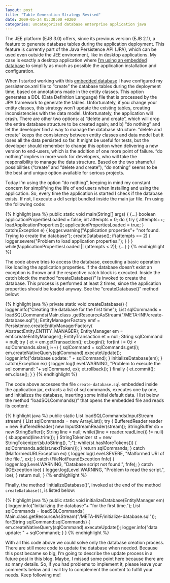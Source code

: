 ```yaml
---
layout: post
title: "Table Generation Strategy Revised"
date: 2009-05-24 05:30:00 +0200
categories: uncategorized database enterprise application java
---
```


The JEE platform (EJB 3.0) offers, since its previous version (EJB 2.1), a feature to generate database tables during the application deployment. This feature is currently part of the Java Persistence API (JPA), which can be used even outside the JEE environment, like in desktop applications. My case is exactly a desktop application where <a href="http://69.89.31.239/~hildeber/?p=144">I’m using an embedded database</a> to simplify as much as possible the application installation and configuration.

When I started working with this <a href="http://developers.sun.com/javadb/">embedded database</a> I have configured my persistence.xml file to “create” the database tables during the deployment time, based on annotations made in the entity classes. This option generates a DDL (Data Definition Language) file that is processed by the JPA framework to generate the tables. Unfortunately, if you change your entity classes, this strategy won’t update the existing tables, creating inconsistencies with the data model. Unfortunately, the application will crash. There are other two options: a) “delete and create”, which will drop the entire database structure to be created again; and b) “do nothing” and let the developer find a way to manage the database structure. “delete and create” keeps the consistency between entity classes and data model but it loses all the data persisted so far. It might be useful for tests, but the developer should remember to change this option when delivering a new version to end-users, which is the addition of one more point of failure. “do nothing” implies in more work for developers, who will take the responsibility to manage the data structure. Based on the two shameful possibilities (“create” and “delete and create”), “do nothing” seems to be the best and unique option available for serious projects.

Today I’m using the option “do nothing”, keeping in mind my constant concern for simplifying the life of end users when installing and using the application. So, every time the application is started I check if the database exists. If not, I execute a ddl script bundled inside the main jar file. I’m using the following code:

{% highlight java %}
public static void main(String[] args) {
  {...}
  boolean applicationPropertiesLoaded = false;
  int attempts = 0;
  do {
    try {
      attempts++;
      loadApplicationProperties();
      applicationPropertiesLoaded = true;
    }
    catch(Exception e) {
      logger.warning("Application properties"+
                     "not found. Trying to create the database");
      createDatabase();
      if(attempts == 2) {
        logger.severe("Problem to load application properties.");
      }
    }
  } while(!applicationPropertiesLoaded || (attempts < 2));
  {...}
}
{% endhighlight %}

The code above tries to access the database, executing a basic operation like loading the application properties. If the database doesn’t exist an exception is thrown and the respective catch block is executed. Inside the catch block the method “createDatabase()” is invoked to create the database. This process is performed at least 2 times, since the application properties should be loaded anyway. See the “createDatabase()” method below:

{% highlight java %}
private static void createDatabase() {
  logger.info("Creating the database for the first time");
  List<string> sqlCommands =
    loadSQLCommands(Main.class
            .getResourceAsStream("/META-INF/create-database.sql"));
  EntityManagerFactory emf = Persistence.createEntityManagerFactory(
    AbstractEntity.ENTITY_MANAGER);
  EntityManager em = emf.createEntityManager();
  EntityTransaction et = null;
  String sqlCommand = null;
  try {
    et = em.getTransaction();
    et.begin();
    for(int i = 0;i < sqlCommands.size();i++) {
      sqlCommand = sqlCommands.get(i);
      em.createNativeQuery(sqlCommand).executeUpdate();
      logger.info("database update: " + sqlCommand);
    }
    initializeDatabase(em);
  }
  catch(Exception ex) {
    logger.log(Level.WARNING,
               "Problem to execute the sql command: "+
               sqlCommand, ex);
    et.rollback();
  }
  finally {
    et.commit();
    em.close();
  }
}
{% endhighlight %}

The code above accesses the file `create-database.sql` embedded inside the application jar, extracts a list of sql commands, executes one by one, and initializes the database, inserting some initial default data. I list below the method “loadSQLCommands()” that opens the embedded file and reads its content:

{% highlight java %}
public static List<string> loadSQLCommands(InputStream stream) {
  List<string> sqlCommands = new ArrayList<string>();
  try {
    BufferedReader reader = new BufferedReader(
      new InputStreamReader(stream));
    StringBuffer sb = new StringBuffer();
    String line = null;
    while((line = reader.readLine()) != null) {
      sb.append(line.trim());
    }
    StringTokenizer st = new StringTokenizer(sb.toString(), ";");
    while(st.hasMoreTokens()) {
      sqlCommands.add(st.nextToken());
    }
    return sqlCommands;
  } catch (MalformedURLException ex) {
    logger.log(Level.SEVERE, "Malformed URI of the file.", ex);
  } catch (FileNotFoundException fnfe) {
    logger.log(Level.WARNING, "Database script not found.", fnfe);
  } catch (IOException ioe) {
    logger.log(Level.WARNING, "Problem to read the script.", ioe);
  }
  return null;
}
{% endhighlight %}

Finally, the method ‘initializeDatabase()”, invoked at the end of the method `createDatabase()`, is listed below:

{% highlight java %}
public static void initializeDatabase(EntityManager em) {
  logger.info("Initializing the database"+
              "for the first time.");
  List<string> sqlCommands = loadSQLCommands(
    Main.class.getResourceAsStream("/META-INF/initialize-database.sql"));
  for(String sqlCommand:sqlCommands) {
    em.createNativeQuery(sqlCommand).executeUpdate();
    logger.info("data update: " + sqlCommand);
  }
}
{% endhighlight %}

With all this code above we could solve only the database creation process. There are still more code to update the database when needed. Because this post became so big, I’m going to describe the update process in a future post in this blog. Maybe, I missed some point here because there are so many details. So, if you had problems to implement it, please leave your comments below and I will try to complement the content to fulfill your needs. Keep following me!
